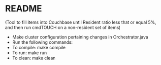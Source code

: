 README
======
(Tool to fill items into Couchbase until Resident ratio less that or equal 5%,
and then run cmdTOUCH on a non-resident set of items)

- Make cluster configuration pertaining changes in Orchestrator.java
- Run the following commands:
- To compile: make compile
- To run: make run
- To clean: make clean
